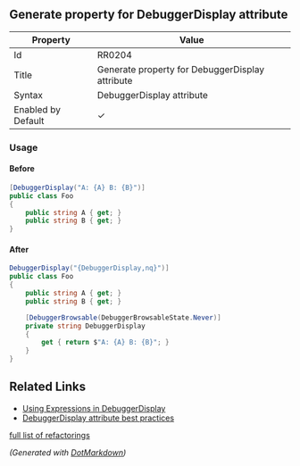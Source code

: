 ## Generate property for DebuggerDisplay attribute

| Property           | Value                                           |
| ------------------ | ----------------------------------------------- |
| Id                 | RR0204                                          |
| Title              | Generate property for DebuggerDisplay attribute |
| Syntax             | DebuggerDisplay attribute                       |
| Enabled by Default | &#x2713;                                        |

### Usage

#### Before

```csharp
[DebuggerDisplay("A: {A} B: {B}")]
public class Foo
{
    public string A { get; }
    public string B { get; }
}
```

#### After

```csharp
DebuggerDisplay("{DebuggerDisplay,nq}")]
public class Foo
{
    public string A { get; }
    public string B { get; }

    [DebuggerBrowsable(DebuggerBrowsableState.Never)]
    private string DebuggerDisplay
    {
        get { return $"A: {A} B: {B}"; }
    }
}
```

## Related Links

* [Using Expressions in DebuggerDisplay](https://docs.microsoft.com/en-us/visualstudio/debugger/using-the-debuggerdisplay-attribute#using-expressions-in-debuggerdisplay)
* [DebuggerDisplay attribute best practices](https://blogs.msdn.microsoft.com/jaredpar/2011/03/18/debuggerdisplay-attribute-best-practices/)

[full list of refactorings](Refactorings.md)

*\(Generated with [DotMarkdown](http://github.com/JosefPihrt/DotMarkdown)\)*